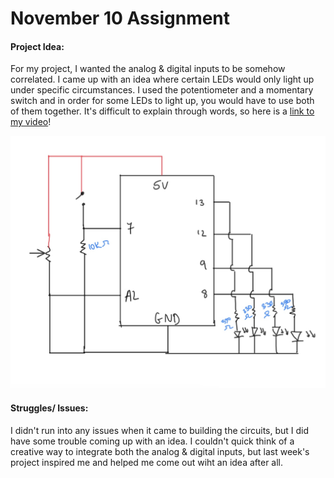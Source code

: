 # November 10 Assignment

#### Project Idea:

For my project, I wanted the analog & digital inputs to be somehow correlated. I came up with an idea where certain LEDs would only light up under specific circumstances. I used the potentiometer and a momentary switch and in order for some LEDs to light up, you would have to use both of them together. It's difficult to explain through words, so here is a [link to my video](https://drive.google.com/file/d/1jz5Vnds3Pdv6iFgkKXvAKkWOIPiCD8q_/view?usp=sharing)!

![](November10Schematic.jpeg)

#### Struggles/ Issues:

I didn't run into any issues when it came to building the circuits, but I did have some trouble coming up with an idea. I couldn't quick think of a creative way to integrate both the analog & digital inputs, but last week's project inspired me and helped me come out wiht an idea after all. 
